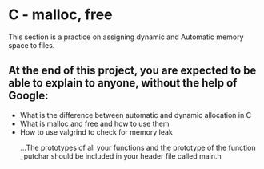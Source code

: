 <h1>C - malloc, free</h1>

<p>This section is a practice on assigning dynamic and Automatic memory space to files.</p>

<h2>At the end of this project, you are expected to be able to explain to anyone, without the help of Google:</h2>
<ul>
<li>What is the difference between automatic and dynamic allocation in C</li>
<li>What is malloc and free and how to use them</li>
<li>How to use valgrind to check for memory leak</li>
</u>

<p>...The prototypes of all your functions and the prototype of the function _putchar should be included in your header file called main.h</p>